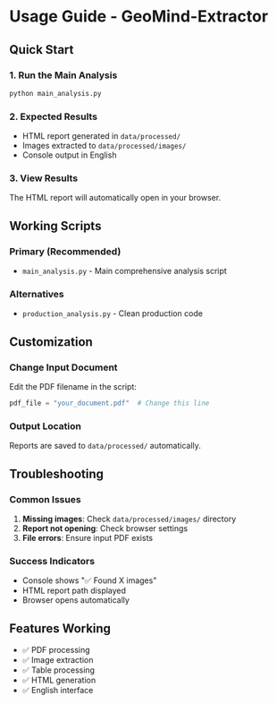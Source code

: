 # Usage Guide - GeoMind-Extractor

## Quick Start

### 1. Run the Main Analysis
```bash
python main_analysis.py
```

### 2. Expected Results
- HTML report generated in `data/processed/`
- Images extracted to `data/processed/images/`
- Console output in English

### 3. View Results
The HTML report will automatically open in your browser.

## Working Scripts

### Primary (Recommended)
- `main_analysis.py` - Main comprehensive analysis script

### Alternatives  
- `production_analysis.py` - Clean production code

## Customization

### Change Input Document
Edit the PDF filename in the script:
```python
pdf_file = "your_document.pdf"  # Change this line
```

### Output Location
Reports are saved to `data/processed/` automatically.

## Troubleshooting

### Common Issues
1. **Missing images**: Check `data/processed/images/` directory
2. **Report not opening**: Check browser settings
3. **File errors**: Ensure input PDF exists

### Success Indicators
- Console shows "✅ Found X images"
- HTML report path displayed
- Browser opens automatically

## Features Working
- ✅ PDF processing
- ✅ Image extraction  
- ✅ Table processing
- ✅ HTML generation
- ✅ English interface
